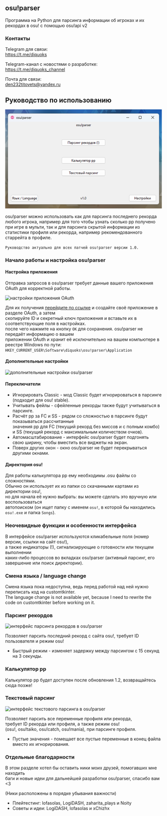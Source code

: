 ## osu!parser

Программа на Python для парсинга информации об игроках и их рекордах в osu! с помощью osu!api v2

### Контакты

Telegram для связи:\
https://t.me/diquoks

Telegram-канал с новостями о разработке:\
https://t.me/diquoks_channel

Почта для связи:\
den232titovets@yandex.ru

## Руководство по использованию
![главное меню osu!parser](https://raw.githubusercontent.com/diquoks/osu-parser/refs/heads/main/assets/readme/main_menu.png)

osu!parser можно использовать как для парсинга последнего рекорда любого игрока, например для того чтобы узнать сколько pp получено при игре в мульти, так и для парсинга скрытой информации из статистики профиля или рекорда, например рекомендованного старрейта в профиле.

```Руководство актуально для всех патчей osu!parser версии 1.0.```

### Начало работы и настройка osu!parser

#### Настройка приложения

Отправка запросов в osu!parser требует данные вашего приложения OAuth для корректной работы.

![настройки приложения OAuth](https://raw.githubusercontent.com/diquoks/osu-parser/refs/heads/main/assets/readme/application_settings.png)

Для их получения [перейдите по ссылке](https://osu.ppy.sh/home/account/edit#oauth) и создайте своё приложение в разделе OAuth, а затем\
скопируйте ID и секретный ключ приложения и вставьте их в соответствующие поля в настройках.\
после чего нажмите на кнопку ```OK``` для сохранения. osu!parser не передаёт информацию о вашем\
приложении OAuth и хранит её исключительно на вашем компьютере в реестре Windows по пути:\
```HKEY_CURRENT_USER\Software\diquoks\osu!parser\Application```

#### Дополнительные настройки

![дополнительные настройки osu!parser](https://raw.githubusercontent.com/diquoks/osu-parser/refs/heads/main/assets/readme/additional_settings.png)

#### Переключатели

- Игнорировать Classic - мод Classic будет игнорироваться в парсинге (подходит для osu! stable).
- Учитывать фейлы - сфейленные рекорды также будут учитываться в парсинге.
- Расчёт pp за FC и SS - рядом со сложностью в парсинге будут показываться рассчитанные\
значения pp для FC (текущий рекорд без миссов и с полным комбо)\
и SS (текущий рекорд с максимальным количеством очков).
- Автомасштабирование - интерфейс osu!parser будет подгонять\
свою ширину, чтобы вместить все виджеты на экран.
- Поверх других окон - окно osu!parser не будет перекрываться другими окнами.

#### Директория osu!

Для работы калькулятора pp ему необходимы .osu файлы со сложностями.\
Обычно он использует их из папки со скачанными картами из директории osu!,\
но для начала её нужно выбрать: вы можете сделать это вручную или воспользоваться\
автопоиском (он ищет папку с именем ```osu!```, в которой бы находились ```osu!.exe``` и папка ```Songs```).

### Неочевидные функции и особенности интерфейса

В интерфейсе osu!parser используются кликабельные поля (номер версии, ссылки на сайт osu!),\
а также индикаторы (!), сигнализирующие о готовности или текущем выполнении\
каких-либо процессов во вкладках osu!parser (активный парсинг, его завершение или поиск директории).

### Смена языка / language change

Смена языка пока недоступна, ведь перед работой над ней нужно переписать код на customtkinter.\
The language change is not available yet, because I need to rewrite the code on customtkinter before working on it.

### Парсинг рекордов

![интерфейс парсинга рекордов в osu!parser](https://raw.githubusercontent.com/diquoks/osu-parser/refs/heads/main/assets/readme/last_score.png)

Позволяет парсить последний рекорд с сайта osu!, требует ID пользователя и режим osu!

- Быстрый режим - изменяет задержку между парсингом с 15 секунд на 3 секунды.

### Калькулятор pp

Калькулятор pp будет доступен после обновления 1.2, возвращайтесь сюда позже!

### Текстовый парсинг

![интерфейс текстового парсинга в osu!parser](https://raw.githubusercontent.com/diquoks/osu-parser/refs/heads/main/assets/readme/text_parsing.png)

Позволяет парсить все переменные профиля или рекорда,\
требует ID рекорда или профиля, а также режим osu!\
(osu!, osu!taiko, osu!catch, osu!mania), при парсинге профиля.

- Пустые значения - помещает все пустые переменные в конец файла вместо их игнорирования.

### Отдельные благодарности

В этом разделе хотел бы оставить ники моих друзей, помогавших мне находить\
баги и новые идеи для дальнейшей разработки osu!parser, спасибо вам <3

(Ники расположены в порядке убывания важности)

- Плейтестинг: lofasolas, LogiDASH, zaharita_plays и Noity
- Советы и идеи: LogiDASH, lofasolas и xChizhx